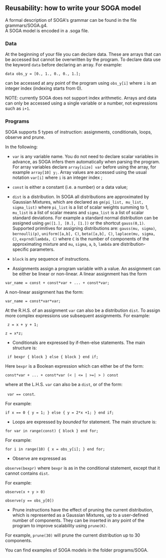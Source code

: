 
## Reusability: how to write your SOGA model
A formal description of SOGA's grammar can be found in the file grammars/SOGA.g4.  
A SOGA model is encoded in a .soga file.

### Data
At the beginning of your file you can declare data. These are arrays that can be accessed but cannot be overwritten by the program. To declare data use the keyword `data` before declaring an array. For example:

`data obs_y = [0., 1., 0., 0., 1.];`

can be accessed at any point of the program using `obs_y[i]` where `i` is an integer index (indexing starts from 0).

NOTE: currently SOGA does not support index arithmetic. Arrays and data can only be accessed using a single variable or a number, not expressions such as `i+1`.

### Programs

SOGA supports 5 types of instruction: assignments, conditionals, loops, observe and prune.

In the following:

- `var` is any variable name. You do not need to declare scalar variables in advance, as SOGA infers them automatically when parsing the program. For array variables declare `array[size] var` before using the array, for example `array[10] y;`. Array values are accessed using the usual notation `var[i]` where `i` is an integer index ;

- `const` is either a constant (i.e. a number) or a data value;

- `dist` is a distribution. In SOGA all distributions are approximated by Gaussian Mixtures, which are declared as `gm(pi_list, mu_list, sigma_list)` where `pi_list` is a list of scalar weights summing to 1, `mu_list` is a list of scalar means and `sigma_list` is a list of scalar standard deviations. For example a standard normal distribution can be assigned using `gm([1.], [0.], [1.])` or the shortcut `gauss(0,1)`. Supported primitives for assigning distributions are: `gauss(mu, sigma)`, `bernoulli(p)`, `uniform([a,b], C)`, `beta([a,b], C)`, `laplace(mu, sigma, C)`, `exprnd(lambda, C)` where `C` is the number of components of the approximating mixture and `mu`, `sigma`, `a`, `b`, `lambda` are distribution-specific parameters. 

- `block` is any sequence of instructions.

* Assignments assign a program variable with a value. An assignment can be either be linear or non-linear. A linear assignment has the form

`var_name = const + const*var + ... + const*var;`

A non-linear assignment has the form:

` var_name = const*var*var; `  

At the R.H.S. of an assignment `var` can also be a distribution `dist`. To assign more complex expressions use subsequent assignments. For example:

` z = x + y + 1;`

`z = x*z;`

* Conditionals are expressed by if-then-else statements. The main structure is:

` if bexpr { block } else { block } end if;`

Here `bexpr` is a Boolean expression which can either be of the form:

`const*var + ... + const*var (< | <= | >=| > ) const`

where at the L.H.S. `var` can also be a `dist`, or of the form:

` var == const`.

For example:

`if x == 0 { y = 1; } else { y = 2*x +1; } end if;`

* Loops are expressed by *bounded* for statement. The main structure is:

`for var in range(const) { block } end for;`

For example:

`for i in range(10) { x = obs_y[i]; } end for;`

* Observe are expressed as

`observe(bexpr)` where `bexpr` is as in the conditional statement, except that it cannot contains `dist`.

For example:

`observe(x + y > 0)`

`observe(y == obs_y[0])`

* Prune instructions have the effect of pruning the current distribution, which is represented as a Gaussian Mixtures, up to a user-defined number of components. They can be inserted in any point of the program to improve scalability using `prune(K)`.

For example, `prune(30)` will prune the current distribution up to 30 components.

You can find examples of SOGA models in the folder programs/SOGA.